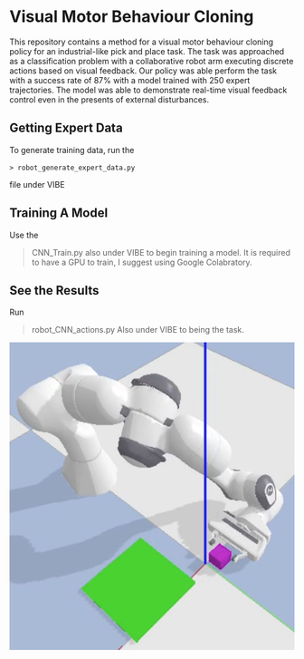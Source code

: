 # Visual Motor Behaviour Cloning

This repository contains a method for a visual motor behaviour cloning policy for an industrial-like pick and place task. The task was approached as a classification problem with a collaborative robot arm executing discrete actions based on visual feedback. Our policy was able perform the task with a success rate of 87% with a model trained with 250 expert trajectories. The model was able to demonstrate real-time visual feedback control even in the presents of external disturbances.

## Getting Expert Data
To generate training data, run the 
```
> robot_generate_expert_data.py
```
file under VIBE

## Training A Model
Use the 
> CNN_Train.py 
also under VIBE to begin training a model. It is required to have a GPU to train, I suggest using Google Colabratory.

## See the Results
Run
> robot_CNN_actions.py 
Also under VIBE to being the task.

![example_image](./Images/Reporting_Images/Successful_grasp_magenta.png)
